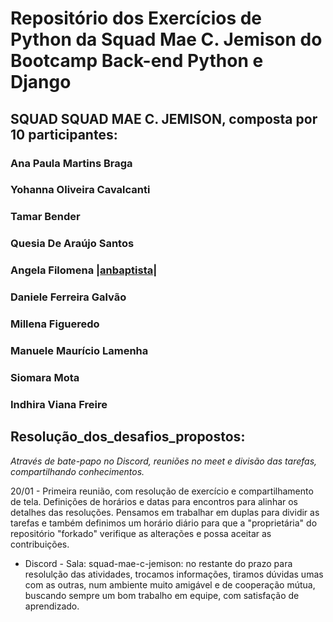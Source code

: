 # Repositório dos Exercícios de Python da Squad Mae C. Jemison do Bootcamp Back-end Python e Django

## SQUAD SQUAD MAE C. JEMISON, composta por 10 participantes:

### Ana Paula Martins Braga
### Yohanna Oliveira Cavalcanti
### Tamar Bender
### Quesia De Araújo Santos
### Angela Filomena |[anbaptista](https://github.com/anbaptista/)|
### Daniele Ferreira Galvão
### Millena Figueredo
### Manuele Maurício Lamenha
### Siomara Mota
### Indhira Viana Freire

## Resolução_dos_desafios_propostos:

_Através de bate-papo no Discord, reuniões no meet e divisão das tarefas, compartilhando conhecimentos._

20/01 - Primeira reunião, com resolução de exercício e compartilhamento de tela. Definições de horários e datas para encontros para alinhar os detalhes das resoluções. Pensamos em trabalhar em duplas para dividir as tarefas e também definimos um horário diário para que a "proprietária" do repositório "forkado" verifique as alterações e possa aceitar as contribuições.
- Discord - Sala: squad-mae-c-jemison: no restante do prazo para resolulção das atividades, trocamos informações, tiramos dúvidas umas com as outras, num ambiente muito amigável e de cooperação mútua, buscando sempre um bom trabalho em equipe, com satisfação de aprendizado.
